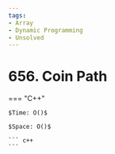 ```yaml
---
tags:
- Array
- Dynamic Programming
- Unsolved
---
```



# 656. Coin Path

=== "C++"

    $Time: O()$

    $Space: O()$

    ``` c++
    ```